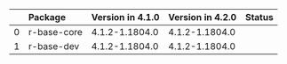 <!-- markdown-link-check-disable -->

|    | Package     | Version in 4.1.0   | Version in 4.2.0   | Status   |
|---:|:------------|:-------------------|:-------------------|:---------|
|  0 | r-base-core | 4.1.2-1.1804.0     | 4.1.2-1.1804.0     |          |
|  1 | r-base-dev  | 4.1.2-1.1804.0     | 4.1.2-1.1804.0     |          |